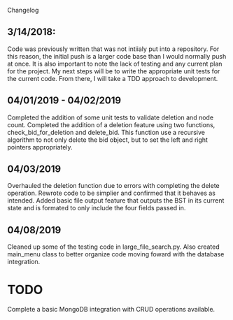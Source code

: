 Changelog

## 3/14/2018:
Code was previously written that was not intiialy put into a repository.
For this reason, the initial push is a larger code base than I would normally push at once.
It is also important to note the lack of testing and any current plan for the project.
My next steps will be to write the appropriate unit tests for the current code.
From there, I will take a TDD approach to development.

## 04/01/2019 - 04/02/2019
Completed the addition of some unit tests to validate deletion and node count. Completed the addition of a deletion feature using two functions, check_bid_for_deletion and delete_bid. This function use a recursive algorithm to not only delete the bid object, but to set the left and right pointers appropriately.

## 04/03/2019
Overhauled the deletion function due to errors with completing the delete operation. Rewrote code to be simplier and confirmed that it behaves as intended. Added basic file output feature that outputs the BST in its current state and is formated to only include the four fields passed in.

## 04/08/2019
Cleaned up some of the testing code in large_file_search.py. Also created main_menu class to better organize code moving foward with the database integration.

# TODO
Complete a basic MongoDB integration with CRUD operations available.
